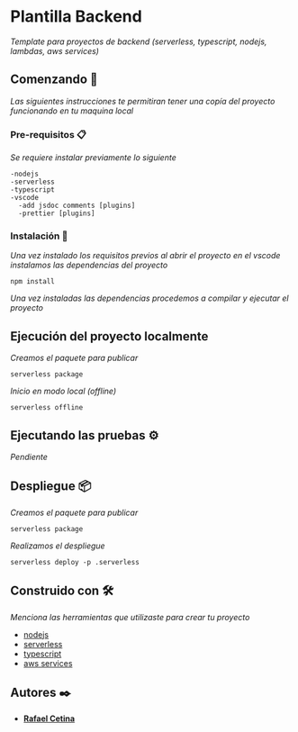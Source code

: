 # Plantilla Backend 

_Template para proyectos de backend (serverless, typescript, nodejs, lambdas, aws services)_

## Comenzando 🚀

_Las siguientes instrucciones te permitiran tener una copía del proyecto funcionando en tu maquina local_

### Pre-requisitos 📋

_Se requiere instalar previamente lo siguiente_

```
-nodejs 
-serverless 
-typescript 
-vscode
  -add jsdoc comments [plugins]
  -prettier [plugins]
```

### Instalación 🔧

_Una vez instalado los requisitos previos al abrir el proyecto en el vscode instalamos las dependencias del proyecto_

```
npm install
```

_Una vez instaladas las dependencias procedemos a compilar y ejecutar el proyecto_

## Ejecución del proyecto localmente

_Creamos el paquete para publicar_
```
serverless package
```
_Inicio en modo local (offline)_
```
serverless offline
```

## Ejecutando las pruebas ⚙️

_Pendiente_

## Despliegue 📦

_Creamos el paquete para publicar_
```
serverless package
```

_Realizamos el despliegue_
```
serverless deploy -p .serverless
```

## Construido con 🛠️

_Menciona las herramientas que utilizaste para crear tu proyecto_

* [nodejs](https://nodejs.org/dist/latest-v14.x/docs/api/)
* [serverless](https://www.serverless.com/framework/docs/providers/aws/) 
* [typescript](https://www.typescriptlang.org/docs/) 
* [aws services](https://docs.aws.amazon.com/sdk-for-javascript/v3/developer-guide/getting-started-nodejs.html) 

## Autores ✒️
* **[Rafael Cetina](github.com/rafaelcetina/)** 
